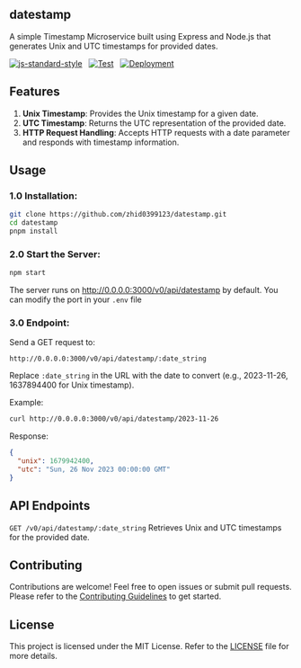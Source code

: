 ## datestamp

A simple Timestamp Microservice built using Express and Node.js that generates Unix and UTC timestamps for provided dates.

[![js-standard-style](https://img.shields.io/badge/style-standard-brightgreen.svg?style=flat)](https://standardjs.com/) &nbsp;
[![Test](https://github.com/zhid0399123/datestamp/actions/workflows/CI.yml/badge.svg)](https://github.com/zhid0399123/datestamp/actions/workflows/CI.yml) &nbsp;
[![Deployment](https://github.com/zhid0399123/datestamp/actions/workflows/fly.yml/badge.svg)](https://github.com/zhid0399123/datestamp/actions/workflows/fly.yml) &nbsp;

## Features

1. **Unix Timestamp**: Provides the Unix timestamp for a given date.
2. **UTC Timestamp**: Returns the UTC representation of the provided date.
3. **HTTP Request Handling**: Accepts HTTP requests with a date parameter and responds with timestamp information.

## Usage

### 1.0 Installation:

```bash
git clone https://github.com/zhid0399123/datestamp.git
cd datestamp
pnpm install
```

### 2.0 Start the Server:

```bash
npm start
```

The server runs on <a href="http://0.0.0.0:3000/v0/api/datestamp">http://0.0.0.0:3000/v0/api/datestamp</a> by default. You can modify the port in your `.env` file

### 3.0 Endpoint:

Send a GET request to:

```
http://0.0.0.0:3000/v0/api/datestamp/:date_string
```

Replace `:date_string` in the URL with the date to convert (e.g., 2023-11-26, 1637894400 for Unix timestamp).

Example:

```bash
curl http://0.0.0.0:3000/v0/api/datestamp/2023-11-26
```

Response:

```json
{
  "unix": 1679942400,
  "utc": "Sun, 26 Nov 2023 00:00:00 GMT"
}
```

## API Endpoints

`GET /v0/api/datestamp/:date_string` Retrieves Unix and UTC timestamps for the provided date.

## Contributing

Contributions are welcome! Feel free to open issues or submit pull requests. Please refer to the [Contributing Guidelines](CONTRIBUTING.md) to get started.

## License

This project is licensed under the MIT License. Refer to the [LICENSE](LICENSE) file for more details.
